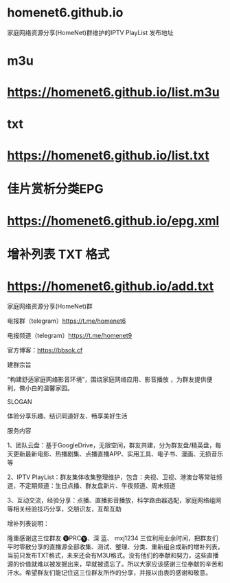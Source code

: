 # homenet6.github.io
家庭网络资源分享(HomeNet)群维护的IPTV PlayList 发布地址
# m3u
# https://homenet6.github.io/list.m3u
# txt
# https://homenet6.github.io/list.txt
# 佳片赏析分类EPG
# https://homenet6.github.io/epg.xml
# 增补列表 TXT 格式
# https://homenet6.github.io/add.txt


家庭网络资源分享(HomeNet)群

电报群（telegram）https://t.me/homenet6

电报频道（telegram）https://t.me/homenet9

官方博客：https://bbsok.cf

建群宗旨

“构建舒适家庭网络影音环境”，围绕家庭网络应用、影音播放 ，为群友提供便利，做小白的温馨家园。

SLOGAN

体验分享乐趣、结识同道好友、畅享美好生活

服务内容

1、团队云盘：基于GoogleDrive，无限空间，群友共建，分为群友盘/精英盘，每天更新最新电影、热播剧集、点播直播APP、实用工具、电子书、漫画、无损音乐等

2、IPTV PlayList：群友集体收集整理维护，包含：央视、卫视、港澳台等常驻频道，不定期频道：生日点播、群友盘新片、午夜频道、周末频道

3、互动交流，经验分享：点播、直播影音播放，科学路由器选配，家庭网络组网等相关经验技巧分享，交朋识友，互帮互助

增补列表说明：

隆重感谢这三位群友 
🅥PRC🅥、深 蓝、 mxj1234 
三位利用业余时间，把群友们平时零散分享的直播源全部收集、测试、整理、分类、重新组合成新的增补列表，当前只发布TXT格式，未来还会有M3U格式。没有他们的奉献和努力，这些直播源的价值就难以被发掘出来，早就被遗忘了。所以大家应该感谢三位奉献的辛苦和汗水。希望群友们能记住这三位群友所作的分享，并报以由衷的感谢和敬意。
